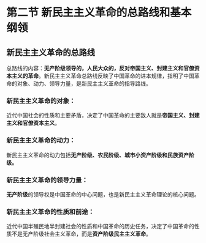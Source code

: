 # 第二节 新民主主义革命的总路线和基本纲领

## 新民主主义革命的总路线
总路线的内容：**无产阶级领导的，人民大众的，反对帝国主义、封建主义和官僚资本主义的革命**。新民主主义革命总路线反映了中国革命的进本规律，指明了中国革命的对象、动力、领导力量，是新民主主义革命的指导路线。

### 新民主主义革命的对象：
近代中国社会的性质和主要矛盾，决定了中国革命的主要敌人就是**帝国主义、封建主义和官僚资本主义**。

### 新民主主义革命的动力：
新民主主义革命的动力包括**无产阶级、农民阶级、城市小资产阶级和民族资产阶级。**

### 新民主主义革命的领导力量：
**无产阶级**的领导权是中国革命的中心问题，也是新民主主义革命理论的核心问题。

### 新民主主义革命的性质和前途：
近代中国半殖民地半封建社会的性质和中国革命的历史任务，决定了中国革命的性质不是无产阶级社会主义革命，而是**资产阶级民主主义革命**。